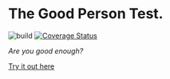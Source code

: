 # The Good Person Test. 

![build](https://api.travis-ci.org/dacredenny/pwa-gpt.svg?branch=master)
[![Coverage Status](https://coveralls.io/repos/github/dacredenny/pwa-gpt/badge.svg?branch=master)](https://coveralls.io/github/dacredenny/pwa-gpt?branch=master)

*Are you good enough?*

[Try it out here](https://pwa-gpt.surge.sh/)